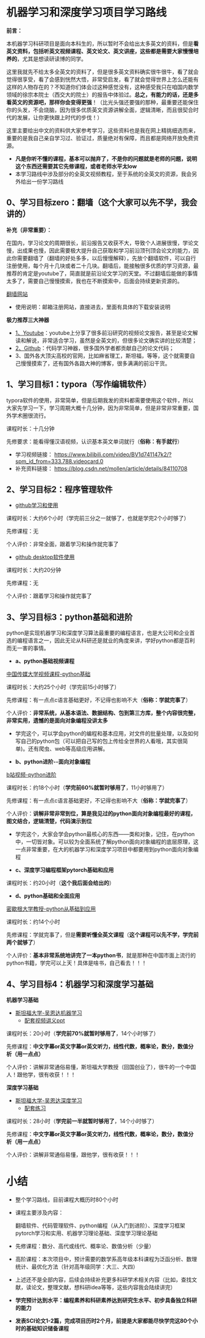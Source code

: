 # 机器学习和深度学习项目学习路线

**前言：**

本机器学习科研项目是面向本科生的，所以暂时不会给出太多英文的资料，但是**看英文资料，包括听英文视频课程、英文论文、英文讲座，这些都是需要大家慢慢培养的**，尤其是想读研读博的同学。

这里我就先不给太多全英文的资料了，但是很多英文资料确实很牛很牛，看了就会觉得很享受，看了会感到恍然大悟，非常受启发，看了就会觉得世界上怎么还能有这样的人物存在的？不知道你们体会过这种感觉没有，这种感受我只在咱国内数学领域的徐宗本院士（西交大的院士）的报告中体验过。**总之，有能力的话，还是多看英文的资源吧，那样你会变得更强**！（比光头强还要强的那种，最重要还能保住你的头发，不会烧脑，因为很多优质英文资源讲解全面，逻辑清晰，而且很契合时代的发展，让你更快跟上时代的步伐！）

这里主要给出中文的资料供大家参考学习，这些资料也是我在网上精挑细选而来，重要的是我自己亲自学习过、验证过，质量绝对有保障，而且都是网络开放免费资源。

- **凡是你听不懂的课程，基本可以抛弃了，不是你的问题就是老师的问题，说明这个东西还需要其它先修课程，或者老师水平太low**
- 本学习路线中涉及部分的全英文视频教程，至于系统的全英文的资源，我会另外给出一份学习路线

##  0、学习目标zero：翻墙（这个大家可以先不学，我会讲的）

**补充（非常重要）：**

在国内，学习论文的周期很长，前沿报告又收获不大，导致个人进展很慢，学论文慢，出成果也慢，因此需要极大提升自己获取和学习前沿顶刊顶会论文的能力，因此你需要翻墙了（翻墙的好处多多，以后慢慢解释），先放个翻墙软件，可以自行注册使用，每个月十几块或者二十几块。翻墙后，能接触很多优质的学习资源，最推荐的肯定是youtube了，简直就是前沿论文学习的天堂。不过翻墙后能做的事情太多了，需要自己慢慢摸索，我也在不断摸索中，后面会持续更新资源的。

[翻墙网站](https://aeeapro.com/auth/login)

- 使用说明：邮箱注册网站，直接进去，里面有具体的下载安装说明

**极力推荐三大神器**

- [1、Youtube](https://www.youtube.com/watch?v=7UJ4CFRGd-U&list=PL221E2BBF13BECF6C)：youtube上分享了很多前沿研究的视频论文报告，甚至是论文解读和解说，非常适合学习，虽然是全英文的，但很多论文确实讲的比较清楚；
- [2、Github](https://github.com/)：代码学习神器，很多国外学者都贡献自己的论文代码；
- 3、国外各大顶尖高校的官网，比如麻省理工，斯坦福，等等，这个就需要自己慢慢摸索了，还有国外各路大神的博客，很多满满的前沿干货。



##  1、学习目标1：typora（写作编辑软件）

typora软件的使用，非常简单，但是后期我发的资料都需要使用这个软件，所以大家先学习一下，学习周期大概十几分钟，因为非常简单，但是非常非常重要，国外学术圈很流行。

课程时长：十几分钟

先修要求：能看得懂汉语视频，认识基本英文单词就行（**俗称：有手就行**）

- 学习视频链接：
  https://www.bilibili.com/video/BV1d741147k2/?spm_id_from=333.788.videocard.0
- 补充资料链接：
  https://blog.csdn.net/mollen/article/details/84110708



## 2、学习目标2：程序管理软件

- [github学习和使用](https://www.bilibili.com/video/BV1pW411A7a5?from=search&seid=17086604310697343393)

课程时长：大约6个小时（学完前三分之一就够了，也就是学完2个小时够了）

先修课程：无

个人评价：非常全面，跟着学习和操作就完事了



- [github desktop软件使用](https://www.bilibili.com/video/BV13W411U7HY?from=search&seid=17498669472334001011)

课程时长：大约20分钟

先修课程：无

个人评价：跟着学习和操作就完事了



## 3、学习目标3：python基础和进阶

python是实现机器学习和深度学习算法最重要的编程语言，也是大公司和企业首选的编程语言之一，因此无论从科研还是就业的角度来讲，学好python都是百利而无一害的事情。

- **a、python基础视频课程**

[中国传媒大学视频课程-python基础](https://space.bilibili.com/243805239/channel/detail?cid=111494)

课程时长：大约25个小时（学完前15小时够了）

先修课程：有一点点c语言基础更好，不记得也影响不大（**俗称：学就完事了**）

个人评价：**非常系统，从基本语法、数据结构、包到第三方库，整个内容很完整，非常实用，遗憾的是面向对象编程没讲太多**

- 学完这个，可以学会python的编程和基本应用，对文件的批量处理，以及如何写自己的python包（可以把自己写的包上传给全世界的人看哦，其实很简单)。还有爬虫、web等高级应用讲解。



- **b、python进阶--面向对象编程**

[b站视频-python进阶](https://www.bilibili.com/video/BV1A4411v7b2?from=search&seid=6796969413616372056)

课程时长：约18个小时（**学完前60%就暂时够用了**，11小时够用了）

先修课程：有一点点c语言基础更好，不记得也影响不大（**俗称：学就完事了**）

个人评价：**讲解非常非常到位，算是我见过的python面向对象编程最好的课程，图文结合，逻辑清楚，代码演示到位**

- 学完这个，大家会学会python最核心的东西——类和对象，记住，在python中，一切皆对象。可以较为全面系统了解python面向对象编程的底层原理，这一点非常重要，在大的机器学习和深度学习项目中都要用到python面向对象编程

  

- **c、深度学习编程框架pytorch基础和应用**

课程时长：约20小时（**这个我后面会给出的**）



- **d、python基础和全面应用**

 [密歇根大学教授-python从基础到应用](https://www.youtube.com/watch?v=8DvywoWv6fI)

课程时长：约14个小时

先修课程：学就完事了，但是**需要听懂全英文课程**（**这个课程可以先不学，学完前两个就够了**）

个人评价：**基本非常系统地讲完了一本python书**，就是那种在中国市面上流行的python书籍，学完可以上天！具体是啥书，自己看去！！！



## 4、学习目标4：机器学习和深度学习基础


**机器学习基础**

- [斯坦福大学-吴恩达机器学习](https://www.bilibili.com/video/BV164411b7dx?from=search&seid=15306690405259313309)
  - [配套视频讲义ppt](https://github.com/TheisTrue/MLofAndrew-Ng)

课程时长：20小时（**学完前70%就暂时够用了**，14个小时够了）

先修课程：**中文字幕or英文字幕or英文听力，线性代数，概率论，数分，数值分析（用一点点）**

个人评价：讲解非常通俗易懂，斯坦福大学教授（回国创业了），很牛的一个中国人！跟他学，很有收获！！！



**深度学习基础**

- [斯坦福大学-吴恩达深度学习](https://www.bilibili.com/video/BV1FT4y1E74V?from=search&seid=15306690405259313309)
  - [配套练习](https://github.com/robbertliu/deeplearning.ai-andrewNG)

课程时长：28小时（**学完前一半就暂时够用了**，14个小时够了）

先修课程：**中文字幕or英文字幕or英文听力，线性代数，概率论，数分，数值分析（用一点点）**

个人评价：讲解非常通俗易懂，跟他学，很有收获！！！



# 小结

- 整个学习路线，目前课程大概历时80个小时

- 课程主要涉及内容：

  翻墙软件、代码管理软件、python编程（从入门到进阶）、深度学习框架pytorch学习和实用、机器学习理论基础、深度学习理论基础

- 先修课程：数分、高代或线代、概率论、数值分析（少量）

- 高阶课程：本次项目中，预计需要的数学系高年级本科课程为泛函分析、数理统计、最优化方法（针对高年级同学：大三、大四）

- 上述还不是全部内容，后续会持续补充更多科研学术相关内容（比如，查找文献，读论文，整理文献，想科研idea等等，这些内容我会陆续讲完）

- **学完预计达到水平：编程素养和科研素养达到研究生水平、初步具备独立科研的能力**

- **发表SCI论文1-2篇，完成项目历时2个月，前提是大家都能尽快学完这80个小时的基础知识储备课程**
